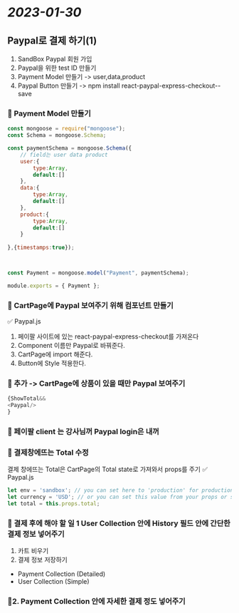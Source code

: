 # _2023-01-30_
## Paypal로 결제 하기(1)
1. SandBox Paypal 회원 가입 
2. Paypal을 위한 test ID 만들기
3. Payment Model 만들기 -> user,data,product
4. Paypal Button 만들기 -> npm install react-paypal-express-checkout--save

### 📌 Payment Model 만들기
```JavaScript
const mongoose = require("mongoose");
const Schema = mongoose.Schema;

const paymentSchema = mongoose.Schema({
    // field는 user data product
    user:{
        type:Array,
        default:[]
    },
    data:{
        type:Array,
        default:[]
    },
    product:{
        type:Array,
        default:[]
    }
 
},{timestamps:true});



const Payment = mongoose.model("Payment", paymentSchema);

module.exports = { Payment };

```
### 📌 CartPage에 Paypal 보여주기 위해 컴포넌트 만들기
✅ Paypal.js
1. 페이팔 사이트에 있는 react-paypal-express-checkout를 가져온다
2. Component 이름만 Paypal로 바꿔준다.
3. CartPage에 import 해준다.
4. Button에 Style 적용한다.

### 📌 추가 -> CartPage에 상품이 있을 때만 Paypal 보여주기
```JavaScript
{ShowTotal&&
<Paypal/>
}
```
### 📌 페이팔 client 는 강사님꺼 Paypal login은 내꺼

### 📌 결제창에뜨는 Total 수정
결제 창에뜨는 Total은 CartPage의 Total state로 가져와서 props를 주기
✅ Paypal.js
```JavaScript
let env = 'sandbox'; // you can set here to 'production' for production
let currency = 'USD'; // or you can set this value from your props or state
let total = this.props.total;
``` 
### 📌 결제 후에 해야 할 일 1 User Collection 안에 History 필드 안에 간단한 결제 정보 넣어주기
1. 카트 비우기
2. 결제 정보 저장하기
- Payment Collection (Detailed)
- User Collection (Simple)

### 📌2. Payment Collection 안에 자세한 결제 정도 넣어주기




